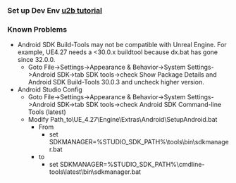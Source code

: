 ### Set up Dev Env [u2b tutorial](https://www.youtube.com/watch?v=Nqg3qlJdCCM)
### Known Problems
* Android SDK Build-Tools may not be compatible with Unreal Engine. For example, UE4.27 needs a <30.0.x buildtool because dx.bat has gone since 32.0.0. 
  * Goto File->Settings->Appearance & Behavior->System Settings->Android SDK->tab SDK tools->check Show Package Details and Android SDK Build-Tools 30.0.3 and uncheck higher version. 
* Android Studio Config
  * Goto File->Settings->Appearance & Behavior->System Settings->Android SDK->tab SDK tools->check Android SDK Command-line Tools (latest)
  * Modify Path_to\UE_4.27\Engine\Extras\Android\SetupAndroid.bat
    * From
      * set SDKMANAGER=%STUDIO_SDK_PATH%\tools\bin\sdkmanager.bat
    * to 
      * set SDKMANAGER=%STUDIO_SDK_PATH%\cmdline-tools\latest\bin\sdkmanager.bat 
